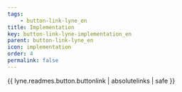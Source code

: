 ```yaml
---
tags: 
    - button-link-lyne_en
title: Implementation
key: button-link-lyne-implementation_en
parent: button-link-lyne_en
icon: implementation
order: 4
permalink: false  
---
```

{{ lyne.readmes.button.buttonlink | absolutelinks | safe }}


